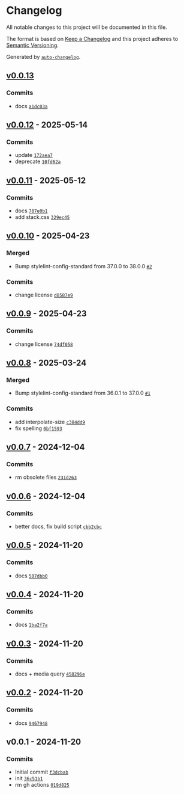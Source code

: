 # Changelog

All notable changes to this project will be documented in this file.

The format is based on [Keep a Changelog](https://keepachangelog.com/en/1.0.0/)
and this project adheres to [Semantic Versioning](https://semver.org/spec/v2.0.0.html).

Generated by [`auto-changelog`](https://github.com/CookPete/auto-changelog).

## [v0.0.13](https://github.com/substrate-system/css-normalize/compare/v0.0.12...v0.0.13)

### Commits

- docs [`a1dc03a`](https://github.com/substrate-system/css-normalize/commit/a1dc03a3837fa9495a0823530e5c852fd8b46903)

## [v0.0.12](https://github.com/substrate-system/css-normalize/compare/v0.0.11...v0.0.12) - 2025-05-14

### Commits

- update [`172aea7`](https://github.com/substrate-system/css-normalize/commit/172aea7bec2b744ff9af7b33a87a38509d1543ab)
- deprecate [`10fd62a`](https://github.com/substrate-system/css-normalize/commit/10fd62a61b20136861e2f0ef9f3d694c8575030d)

## [v0.0.11](https://github.com/substrate-system/css-normalize/compare/v0.0.10...v0.0.11) - 2025-05-12

### Commits

- docs [`787e0b1`](https://github.com/substrate-system/css-normalize/commit/787e0b1e1effb49917e49f936b2cb0cb3db33ad8)
- add stack.css [`329ec45`](https://github.com/substrate-system/css-normalize/commit/329ec4516fd6941b917e3bc84213761b7f83caba)

## [v0.0.10](https://github.com/substrate-system/css-normalize/compare/v0.0.9...v0.0.10) - 2025-04-23

### Merged

- Bump stylelint-config-standard from 37.0.0 to 38.0.0 [`#2`](https://github.com/substrate-system/css-normalize/pull/2)

### Commits

- change license [`d8587e9`](https://github.com/substrate-system/css-normalize/commit/d8587e9cd1fd8eb54700ee21dddab2e10a94813c)

## [v0.0.9](https://github.com/substrate-system/css-normalize/compare/v0.0.8...v0.0.9) - 2025-04-23

### Commits

- change license [`74df058`](https://github.com/substrate-system/css-normalize/commit/74df058b34252b9cf55b66c57b271f5527537412)

## [v0.0.8](https://github.com/substrate-system/css-normalize/compare/v0.0.7...v0.0.8) - 2025-03-24

### Merged

- Bump stylelint-config-standard from 36.0.1 to 37.0.0 [`#1`](https://github.com/substrate-system/css-normalize/pull/1)

### Commits

- add interpolate-size [`c384dd9`](https://github.com/substrate-system/css-normalize/commit/c384dd935bbc5ad04f3d8522c5e04f7655dfd556)
- fix spelling [`0bf1593`](https://github.com/substrate-system/css-normalize/commit/0bf15931ab02ef46274df1d7bfa594fdd9580ce8)

## [v0.0.7](https://github.com/substrate-system/css-normalize/compare/v0.0.6...v0.0.7) - 2024-12-04

### Commits

- rm obsolete files [`231d263`](https://github.com/substrate-system/css-normalize/commit/231d263e485130b315be0338adb49ee5f365dbf8)

## [v0.0.6](https://github.com/substrate-system/css-normalize/compare/v0.0.5...v0.0.6) - 2024-12-04

### Commits

- better docs, fix build script [`cbb2cbc`](https://github.com/substrate-system/css-normalize/commit/cbb2cbc7b72f44a5084ff7fa2d54900a5b768f82)

## [v0.0.5](https://github.com/substrate-system/css-normalize/compare/v0.0.4...v0.0.5) - 2024-11-20

### Commits

- docs [`587dbb0`](https://github.com/substrate-system/css-normalize/commit/587dbb0e2f2ebdb5bae738a64df92ac54d80d334)

## [v0.0.4](https://github.com/substrate-system/css-normalize/compare/v0.0.3...v0.0.4) - 2024-11-20

### Commits

- docs [`1ba2f7a`](https://github.com/substrate-system/css-normalize/commit/1ba2f7ae14958e5df4633a8f42ff6f713f05d6a5)

## [v0.0.3](https://github.com/substrate-system/css-normalize/compare/v0.0.2...v0.0.3) - 2024-11-20

### Commits

- docs + media query [`458296e`](https://github.com/substrate-system/css-normalize/commit/458296ee744e8bc199f08c0b76242b374eb6fd40)

## [v0.0.2](https://github.com/substrate-system/css-normalize/compare/v0.0.1...v0.0.2) - 2024-11-20

### Commits

- docs [`9467948`](https://github.com/substrate-system/css-normalize/commit/9467948e78069d8e4ec8ef208172afa431bbe987)

## v0.0.1 - 2024-11-20

### Commits

- Initial commit [`f3dcbab`](https://github.com/substrate-system/css-normalize/commit/f3dcbabfa55f68f06af7c4cf428d384600187101)
- init [`36c51b1`](https://github.com/substrate-system/css-normalize/commit/36c51b1eb0dbedbfd9e2ef3935660717ef4e4da5)
- rm gh actions [`019d825`](https://github.com/substrate-system/css-normalize/commit/019d825e90ac5d7dd959dbf0f104ac9d23fbebc3)
